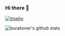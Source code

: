 ### Hi there 👋

<!--
**burakoner/burakoner** is a ✨ _special_ ✨ repository because its `README.md` (this file) appears on your GitHub profile.

Here are some ideas to get you started:

- 🔭 I’m currently working on ...
- 🌱 I’m currently learning ...
- 👯 I’m looking to collaborate on ...
- 🤔 I’m looking for help with ...
- 💬 Ask me about ...
- 📫 How to reach me: ...
- 😄 Pronouns: ...
- ⚡ Fun fact: ...
-->

[![trophy](https://github-profile-trophy.vercel.app/?username=burakoner)](https://github.com/burakoner)

![burakoner's github stats](https://github-readme-stats.vercel.app/api?username=burakoner&show_icons=true&hide_border=true)
